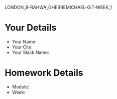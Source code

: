 <!--

The title for your pull request should be made in this format

CITY CLASS_NO - FIRST_NAME LAST_NAME - MODULE - WEEK_NO

For example,

London Class 7 - Chris Owen - HTMl/CSS - Week 1

-->

LONDON_8-RAHWA_GHEBREMICHAEL-GIT-WEEK_1

# Your Details

- Your Name:
- Your City:
- Your Slack Name:

# Homework Details

- Module:
- Week:
